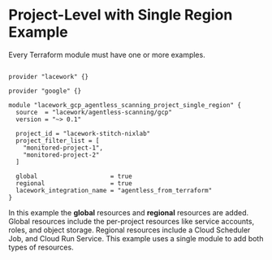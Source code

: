 # Project-Level with Single Region Example

Every Terraform module must have one or more examples.

```hcl

provider "lacework" {}

provider "google" {}

module "lacework_gcp_agentless_scanning_project_single_region" {
  source  = "lacework/agentless-scanning/gcp"
  version = "~> 0.1"

  project_id = "lacework-stitch-nixlab"
  project_filter_list = [
    "monitored-project-1",
    "monitored-project-2"
  ]

  global                    = true
  regional                  = true
  lacework_integration_name = "agentless_from_terraform"
}
```

In this example the **global** resources and **regional** resources are added.
Global resources include the per-project resources like service accounts,
roles, and object storage. Regional resources include a Cloud Scheduler Job, and
Cloud Run Service.
This example uses a single module to add both types of resources.
